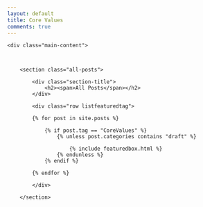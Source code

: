 ```yaml
---
layout: default
title: Core Values
comments: true
---
```



<!-- We reopen main-content and container -->

<div class="container-fluid">

    <div class="main-content">



        <section class="all-posts">

            <div class="section-title">
                <h2><span>All Posts</span></h2>
            </div>

            <div class="row listfeaturedtag">

            {% for post in site.posts %}

                {% if post.tag == "CoreValues" %}
                    {% unless post.categories contains "draft" %}

                        {% include featuredbox.html %}
                    {% endunless %}
                {% endif %}

            {% endfor %}

            </div>

        </section>
